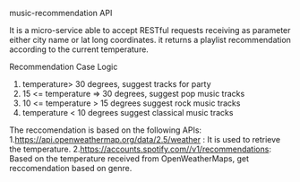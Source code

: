 music-recommendation
 API

It is a micro-service able to accept RESTful requests receiving as parameter either city name or lat long coordinates. it returns a playlist recommendation according to the current temperature.

Recommendation Case Logic

1. temperature> 30 degrees, suggest tracks for party
2. 15 <= temperature => 30 degrees, suggest pop music tracks
3. 10 <= temperature > 15 degrees suggest rock music tracks
4. temperature < 10  degrees suggest classical music tracks


The reccomendation is based on the following APIs:
1.https://api.openweathermap.org/data/2.5/weather : It is used to retrieve the temperature.
2.https://accounts.spotify.com//v1/recommendations: Based on the temperature received from OpenWeatherMaps, get reccomendation based on genre.